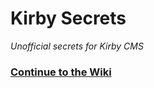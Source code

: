 # Kirby Secrets

*Unofficial secrets for Kirby CMS*

### [Continue to the Wiki](https://github.com/jenstornell/kirby-secrets/wiki)
